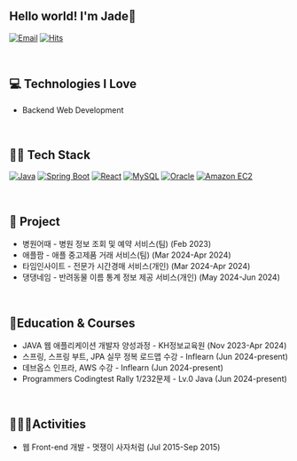 ## Hello world! I'm Jade👋

[![Email](https://img.shields.io/badge/Email-dev.jadekim@gmail.com-red)](mailto:dev.jadekim@gmail.com)
[![Hits](https://hits.seeyoufarm.com/api/count/incr/badge.svg?url=https%3A%2F%2Fgithub.com%2Fsprintkim%2F&count_bg=%2379C83D&title_bg=%23555555&icon=&icon_color=%23E7E7E7&title=Views&edge_flat=false)](https://hits.seeyoufarm.com)

<br/>

## 💻 Technologies I Love
- Backend Web Development

<br/>

## 🧑‍💻 Tech Stack
[![Java](https://img.shields.io/badge/Java-ED8B00?style=for-the-badge&logo=java&logoColor=white)](https://www.oracle.com/java/)
[![Spring Boot](https://img.shields.io/badge/Spring%20Boot-6DB33F?style=for-the-badge&logo=spring-boot&logoColor=white)](https://spring.io/projects/spring-boot)
[![React](https://img.shields.io/badge/React-20232A?style=for-the-badge&logo=react&logoColor=61DAFB)](https://reactjs.org/)
[![MySQL](https://img.shields.io/badge/MySQL-4479A1?style=for-the-badge&logo=mysql&logoColor=white)](https://www.mysql.com/)
[![Oracle](https://img.shields.io/badge/Oracle-F80000?style=for-the-badge&logo=oracle&logoColor=white)](https://www.oracle.com/)
[![Amazon EC2](https://img.shields.io/badge/Amazon_EC2-232F3E?style=for-the-badge&logo=amazon-aws&logoColor=white)](https://aws.amazon.com/ec2/)


<br/>

## 📝 Project
- 병원어때 - 병원 정보 조회 및 예약 서비스(팀) (Feb 2023)
- 애플팜 - 애플 중고제품 거래 서비스(팀) (Mar 2024-Apr 2024)
- 타임인사이트 - 전문가 시간경매 서비스(개인) (Mar 2024-Apr 2024)
- 댕댕네임 - 반려동물 이름 통계 정보 제공 서비스(개인) (May 2024-Jun 2024)

<br/>

## 📗Education & Courses 
- JAVA 웹 애플리케이션 개발자 양성과정 - KH정보교육원 (Nov 2023-Apr 2024)
- 스프링, 스프링 부트, JPA 실무 정복 로드맵 수강 - Inflearn (Jun 2024-present)
- 데브옵스 인프라, AWS 수강 - Inflearn (Jun 2024-present)
- Programmers Codingtest Rally 1/232문제 - Lv.0 Java (Jun 2024-present)

<br/>

## 🏃🏻‍♂️Activities
- 웹 Front-end 개발 - 멋쟁이 사자처럼 (Jul 2015-Sep 2015)




<!--
**sprintkim/sprintkim** is a ✨ _special_ ✨ repository because its `README.md` (this file) appears on your GitHub profile.

Here are some ideas to get you started:

- 🔭 I’m currently working on ...
- 🌱 I’m currently learning ...
- 👯 I’m looking to collaborate on ...
- 🤔 I’m looking for help with ...
- 💬 Ask me about ...
- 📫 How to reach me: ...
- 😄 Pronouns: ...
- ⚡ Fun fact: ...
-->
